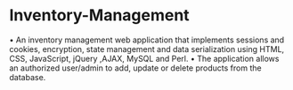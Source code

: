 # Inventory-Management

• An inventory management web application that implements sessions and cookies, encryption, state management and data serialization using HTML, CSS, JavaScript, jQuery ,AJAX, MySQL and Perl.
• The application allows an authorized user/admin to add, update or delete products from the database.
